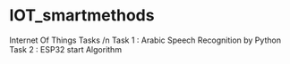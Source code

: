 # IOT_smartmethods
Internet Of Things Tasks /n
Task 1 : Arabic Speech Recognition by Python 
Task 2 : ESP32 start Algorithm 
